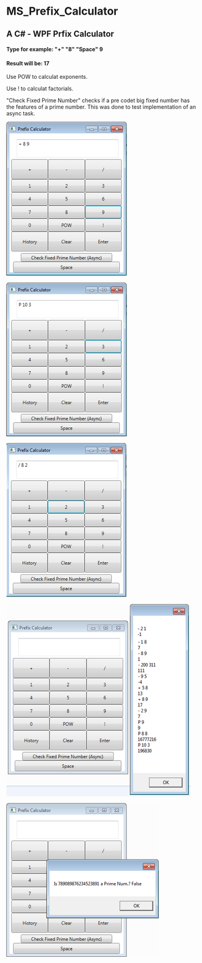 # MS_Prefix_Calculator
## A C# - WPF Prfix Calculator

#### Type for example: "+" "8" "Space" 9
#### Result will be: 17

Use POW to calculat exponents.

Use ! to calculat factorials.

"Check Fixed Prime Number" checks if a pre codet big fixed number has the features of a prime number. This was done to test implementation of an async task.

![Calc1](/img/prefix1.png)

![Calc2](/img/prefix2.png)

![Calc3](/img/prefix4.png)

![Calc4](/img/prefix5.png)

![Calc5](/img/prefix6.png)
